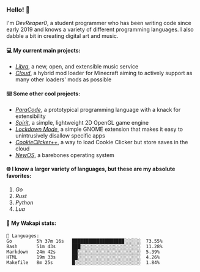 ### Hello! 👋

I'm _DevReaper0_, a student programmer who has been writing code since early 2019 and knows a variety of different programming languages. I also dabble a bit in creating digital art and music.

#### 💻 My current main projects:

-   _[Libra](https://github.com/LibraMusic)_, a new, open, and extensible music service
-   _[Cloud](https://github.com/CloudLoaderMC/CloudLoader)_, a hybrid mod loader for Minecraft aiming to actively support as many other loaders' mods as possible

#### ⌨️ Some other cool projects:

-   _[ParaCode](https://github.com/ParaCodeLang/ParaCode)_, a prototypical programming language with a knack for extensibility
-   _[Spirit](https://gitlab.com/DevReaper0/SpiritEngine)_, a simple, lightweight 2D OpenGL game engine
-   _[Lockdown Mode](https://github.com/DevReaper0/GNOME-LockdownMode)_, a simple GNOME extension that makes it easy to unintrusively disallow specific apps
-   _[CookieClicker++](https://github.com/DevReaper0/CookieClickerPlusPlus)_, a way to load Cookie Clicker but store saves in the cloud
-   _[NewOS](https://github.com/DevReaper0/NewOS)_, a barebones operating system

#### 🌐 I know a larger variety of languages, but these are my absolute favorites:

1. _Go_
2. _Rust_
3. _Python_
4. _Lua_

#### 📡 My Wakapi stats:

```text
💾 Languages:
Go         5h 37m 16s   ███████████████████░░░░░░  73.55%
Bash       51m 43s      ███░░░░░░░░░░░░░░░░░░░░░░  11.28%
Markdown   24m 42s      ██░░░░░░░░░░░░░░░░░░░░░░░  5.39%
HTML       19m 33s      ██░░░░░░░░░░░░░░░░░░░░░░░  4.26%
Makefile   8m 25s       █░░░░░░░░░░░░░░░░░░░░░░░░  1.84%
```
